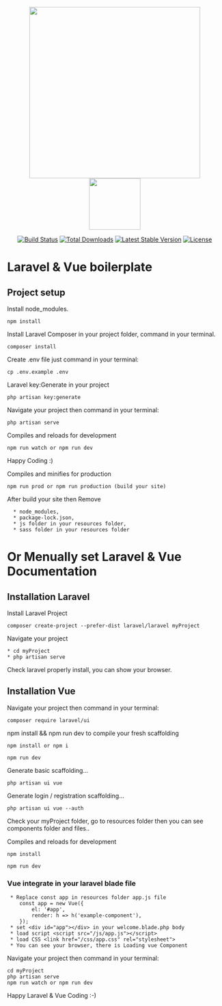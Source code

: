 <p align="center">
  <img src="https://res.cloudinary.com/dtfbvvkyp/image/upload/v1566331377/laravel-logolockup-cmyk-red.svg" width="400">
  <img src="https://cli.vuejs.org/favicon.png" width="120">
</p>

<p align="center">
    <a href="https://travis-ci.org/laravel/framework"><img src="https://travis-ci.org/laravel/framework.svg" alt="Build Status"></a>
    <a href="https://packagist.org/packages/laravel/framework"><img src="https://poser.pugx.org/laravel/framework/d/total.svg" alt="Total Downloads"></a>
    <a href="https://packagist.org/packages/laravel/framework"><img src="https://poser.pugx.org/laravel/framework/v/stable.svg" alt="Latest Stable Version"></a>
    <a href="https://packagist.org/packages/laravel/framework"><img src="https://poser.pugx.org/laravel/framework/license.svg" alt="License">
    </a>
</p>






# Laravel & Vue boilerplate

## Project setup
Install node_modules.
```
npm install
```

Install Laravel Composer in your project folder, command in your terminal. 
```
composer install
```

Create .env file just command in your terminal:
```
cp .env.example .env
```

Laravel key:Generate in your project
```
php artisan key:generate
```
Navigate your project then command in your terminal:
``` 
php artisan serve
```

Compiles and reloads for development
``` 
npm run watch or npm run dev
```
Happy Coding :)


Compiles and minifies for production
```
npm run prod or npm run production (build your site)
```

After build your site then Remove 
```
  * node_modules,
  * package-lock.json,
  * js folder in your resources folder, 
  * sass folder in your resources folder

```


# Or Menually set Laravel & Vue Documentation

## Installation Laravel

Install Laravel Project
```  
composer create-project --prefer-dist laravel/laravel myProject
```

Navigate your project
``` 
* cd myProject 
* php artisan serve
```
Check laravel properly install, you can show your browser.


## Installation Vue 

Navigate your project then command in your terminal:
``` 
composer require laravel/ui
``` 

npm install && npm run dev to compile your fresh scaffolding 
```	
npm install or npm i

npm run dev
```

Generate basic scaffolding...
```	
php artisan ui vue
```	

Generate login / registration scaffolding...
```	
php artisan ui vue --auth
```	

Check your myProject folder, go to resources folder then you can see components folder and files..

Compiles and reloads for development
```	 
npm install

npm run dev
```	

### Vue integrate in your laravel blade file

```
 * Replace const app in resources folder app.js file
    const app = new Vue({
        el: '#app',
        render: h => h('example-component'),
    });
 * set <div id="app"></div> in your welcome.blade.php body
 * load script <script src="/js/app.js"></script> 
 * load CSS <link href="/css/app.css" rel="stylesheet">
 * You can see your browser, there is Loading vue Component
```


Navigate your project then command in your terminal:
```
cd myProject 
php artisan serve
npm run watch or npm run dev
```

Happy Laravel & Vue Coding :-)

